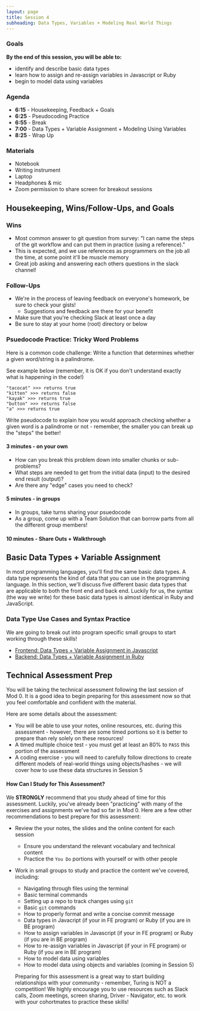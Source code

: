 ```yaml
---
layout: page
title: Session 4
subheading: Data Types, Variables + Modeling Real World Things
---
```

### Goals
**By the end of this session, you will be able to:**    

- identify and describe basic data types
- learn how to assign and re-assign variables in Javascript or Ruby
- begin to model data using variables


### Agenda
  - **6:15** - Housekeeping, Feedback + Goals
  - **6:25** - Pseudocoding Practice
  - **6:55** - Break
  - **7:00** - Data Types + Variable Assignment + Modeling Using Variables
  - **8:25** - Wrap Up

### Materials
- Notebook
- Writing instrument
- Laptop
- Headphones & mic
- Zoom permission to share screen for breakout sessions

## Housekeeping, Wins/Follow-Ups, and Goals

### Wins

- Most common answer to git question from survey: "I can name the steps of the git workflow and can put them in practice (using a reference)."
- This is expected, and we use references as programmers on the job all the time, at some point it'll be muscle memory
- Great job asking and answering each others questions in the slack channel!

### Follow-Ups

- We're in the process of leaving feedback on everyone's homework, be sure to check your gists!
  - Suggestions and feedback are there for your benefit
- Make sure that you're checking Slack at least once a day
- Be sure to stay at your home (root) directory or below

### Psuedocode Practice: Tricky Word Problems

Here is a common code challenge: Write a function that determines whether a given word/string is a palindrome.

See example below (remember, it is OK if you don't understand exactly what is happening in the code!)

```
"tacocat" >>> returns true
"kitten" >>> returns false
"kayak" >>> returns true
"button" >>> returns false
"a" >>> returns true
```

Write pseudocode to explain how you would approach checking whether a given word is a palindrome or not - remember, the smaller you can break up the "steps" the better!

#### 3 minutes - on your own
- How can you break this problem down into smaller chunks or sub-problems?
- What steps are needed to get from the initial data (input) to the desired end result (output)?
- Are there any "edge" cases you need to check?
#### 5 minutes - in groups
- In groups, take turns sharing your psuedocode
- As a group, come up with a Team Solution that can borrow parts from all the different group members!
#### 10 minutes - Share Outs + Walkthrough

<a name="datatypes"></a>
## Basic Data Types + Variable Assignment

In most programming languages, you'll find the same basic <span class="vocab">data types</span>. A data type represents the kind of data that you can use in the programming language. In this section, we'll discuss five different basic data types that are applicable to both the front end and back end. Luckily for us, the <span class="vocab">syntax</span> (the way we write) for these basic data types is almost identical in Ruby and JavaScript.


### Data Type Use Cases and Syntax Practice
We are going to break out into program specific small groups to start working through these skills!
- [Frontend: Data Types + Variable Assignment in Javascript](./data-types-fe.md)
- [Backend: Data Types + Variable Assignment in Ruby](./data-types-be.md)

## Technical Assessment Prep
You will be taking the technical assessment following the last session of Mod 0. It is a good idea to begin preparing for this assessment now so that you feel comfortable and confident with the material.

Here are some details about the assessment:
- You will be able to use your notes, online resources, etc. during this assessment - however, there are some timed portions so it is better to prepare than rely solely on these resources!
- A timed multiple choice test - you must get at least an 80% to `PASS` this portion of the assessment
- A coding exercise - you will need to carefully follow directions to create different models of real-world things using objects/hashes - we will cover how to use these data structures in Session 5

#### How Can I Study for This Assessment?
We **STRONGLY** recommend that you study ahead of time for this assessment. Luckily, you've already been "practicing" with many of the exercises and assignments we've had so far in Mod 0. Here are a few other recommendations to best prepare for this assessment:
- Review the your notes, the slides and the online content for each session
  - Ensure you understand the relevant vocabulary and technical content
  - Practice the `You Do` portions with yourself or with other people
- Work in small groups to study and practice the content we've covered, including:
  - Navigating through files using the terminal
  - Basic terminal commands
  - Setting up a repo to track changes using `git`
  - Basic `git` commands
  - How to properly format and write a concise commit message
  - Data types in Javacript (if your in FE program) or Ruby (if you are in BE program)
  - How to assign variables in Javascript (if your in FE program) or Ruby (if you are in BE program)
  - How to re-assign variables in Javascript (if your in FE program) or Ruby (if you are in BE program)
  - How to model data using variables
  - How to model data using objects and variables (coming in Session 5)

  Preparing for this assessment is a great way to start building relationships with your community - remember, Turing is NOT a competition! We highly encourage you to use resources such as Slack calls, Zoom meetings, screen sharing, Driver - Navigator, etc. to work with your cohortmates to practice these skills!
